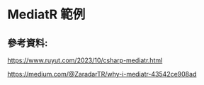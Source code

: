 # MediatR 範例
## 參考資料:
https://www.ruyut.com/2023/10/csharp-mediatr.html

https://medium.com/@ZaradarTR/why-i-mediatr-43542ce908ad